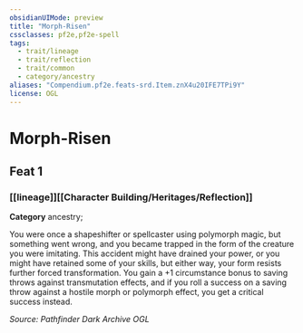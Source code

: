 ```yaml
---
obsidianUIMode: preview
title: "Morph-Risen"
cssclasses: pf2e,pf2e-spell
tags:
  - trait/lineage
  - trait/reflection
  - trait/common
  - category/ancestry
aliases: "Compendium.pf2e.feats-srd.Item.znX4u20IFE7TPi9Y"
license: OGL
---
```

# Morph-Risen
## Feat 1
### [[lineage]][[Character Building/Heritages/Reflection]]

**Category** ancestry; 




You were once a shapeshifter or spellcaster using polymorph magic, but something went wrong, and you became trapped in the form of the creature you were imitating. This accident might have drained your power, or you might have retained some of your skills, but either way, your form resists further forced transformation. You gain a +1 circumstance bonus to saving throws against transmutation effects, and if you roll a success on a saving throw against a hostile morph or polymorph effect, you get a critical success instead.

*Source: Pathfinder Dark Archive*
*OGL*